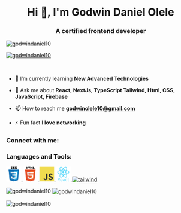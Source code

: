 <h1 align="center">Hi 👋, I'm Godwin Daniel Olele</h1>
<h3 align="center">A certified frontend developer</h3>

<p align="left"> <img src="https://komarev.com/ghpvc/?username=godwindaniel10&label=Profile%20views&color=0e75b6&style=flat" alt="godwindaniel10" /> </p>

<p align="left"> <a href="https://github.com/ryo-ma/github-profile-trophy"><img src="https://github-profile-trophy.vercel.app/?username=godwindaniel10" alt="godwindaniel10" /></a> </p>

<p align="left"> <a href="https://twitter.com/" target="blank"><img src="https://img.shields.io/twitter/follow/?logo=twitter&style=for-the-badge" alt="" /></a> </p>

- 🌱 I’m currently learning **New Advanced Technologies**

- 💬 Ask me about **React, NextJs, TypeScript Tailwind, Html, CSS, JavaScript, Firebase**

- 📫 How to reach me **godwinolele10@gmail.com**

- ⚡ Fun fact **I love networking**

<h3 align="left">Connect with me:</h3>
<p align="left">
</p>

<h3 align="left">Languages and Tools:</h3>
<p align="left"> <a href="https://www.w3schools.com/css/" target="_blank" rel="noreferrer"> <img src="https://raw.githubusercontent.com/devicons/devicon/master/icons/css3/css3-original-wordmark.svg" alt="css3" width="40" height="40"/> </a> <a href="https://www.w3.org/html/" target="_blank" rel="noreferrer"> <img src="https://raw.githubusercontent.com/devicons/devicon/master/icons/html5/html5-original-wordmark.svg" alt="html5" width="40" height="40"/> </a> <a href="https://developer.mozilla.org/en-US/docs/Web/JavaScript" target="_blank" rel="noreferrer"> <img src="https://raw.githubusercontent.com/devicons/devicon/master/icons/javascript/javascript-original.svg" alt="javascript" width="40" height="40"/> </a> <a href="https://reactjs.org/" target="_blank" rel="noreferrer"> <img src="https://raw.githubusercontent.com/devicons/devicon/master/icons/react/react-original-wordmark.svg" alt="react" width="40" height="40"/> </a> <a href="https://tailwindcss.com/" target="_blank" rel="noreferrer"> <img src="https://www.vectorlogo.zone/logos/tailwindcss/tailwindcss-icon.svg" alt="tailwind" width="40" height="40"/> </a> </p>

<p><img align="left" src="https://github-readme-stats.vercel.app/api/top-langs?username=godwindaniel10&show_icons=true&locale=en&layout=compact" alt="godwindaniel10" /></p>

<p>&nbsp;<img align="center" src="https://github-readme-stats.vercel.app/api?username=godwindaniel10&show_icons=true&locale=en" alt="godwindaniel10" /></p>

<p><img align="center" src="https://github-readme-streak-stats.herokuapp.com/?user=godwindaniel10&" alt="godwindaniel10" /></p>

